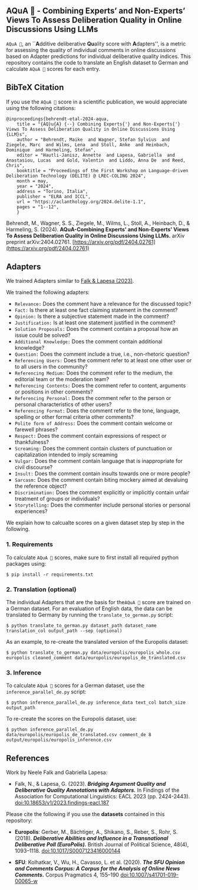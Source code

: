 ## AQuA 🌊 - Combining Experts’ and Non-Experts’ Views To Assess Deliberation Quality in Online Discussions Using LLMs
`AQuA 🌊`, an ``**A**dditive deliberative **Qu**ality score with **A**dapters'', is a metric for assessing the quality of individual comments in online discussions based on 
Adapter predictions for individual deliberative quality indices.
This repository contains the code to translate an English dataset to German and calculate `AQuA 🌊` scores for each entry.

## BibTeX Citation
If you use the `AQuA 🌊` score in a scientific publication, we would appreciate using the following citations:

```
@inproceedings{behrendt-etal-2024-aqua,
    title = "{AQ}u{A} {--} Combining Experts{'} and Non-Experts{'} Views To Assess Deliberation Quality in Online Discussions Using {LLM}s",
    author = "Behrendt, Maike  and Wagner, Stefan Sylvius  and Ziegele, Marc  and Wilms, Lena  and Stoll, Anke  and Heinbach, Dominique  and Harmeling, Stefan",
    editor = "Hautli-Janisz, Annette  and Lapesa, Gabriella  and Anastasiou, Lucas  and Gold, Valentin  and Liddo, Anna De  and Reed, Chris",
    booktitle = "Proceedings of the First Workshop on Language-driven Deliberation Technology (DELITE) @ LREC-COLING 2024",
    month = may,
    year = "2024",
    address = "Torino, Italia",
    publisher = "ELRA and ICCL",
    url = "https://aclanthology.org/2024.delite-1.1",
    pages = "1--12",
    }
```
Behrendt, M., Wagner, S. S., Ziegele, M., Wilms, L., Stoll, A., Heinbach, D., & Harmeling, S. (2024). **AQuA-Combining Experts' and Non-Experts' Views To Assess Deliberation Quality in Online Discussions Using LLMs.** arXiv preprint arXiv:2404.02761. [https://arxiv.org/pdf/2404.02761](https://arxiv.org/pdf/2404.02761)

## Adapters
We trained Adapters similar to [Falk & Lapesa (2023)](https://github.com/Blubberli/ArgQualityAdapters).

We trained the following adapters:
* `Relevance:` Does the comment have a relevance for the discussed topic?
* `Fact:` Is there at least one fact claiming statement in the comment?
* `Opinion:` Is there a subjective statement made in the comment?
* `Justification:` Is at least one statement justified in the comment?
* `Solution Proposals:` Does the comment contain a proposal how an issue could be solved?
* `Additional Knowledge:` Does the comment contain additional knowledge?
* `Question:` Does the comment include a true, i.e., non-rhetoric question?
* `Referencing Users:` Does the comment refer to at least one other user or to all users in the community?
* `Referencing Medium:` Does the comment refer to the medium, the editorial team or the moderation team?
* `Referencing Contents:` Does the comment refer to content, arguments or positions in other comments?
* `Referencing Personal:` Does the comment refer to the person or personal characteristics of other users?
* `Referencing Format:` Does the comment refer to the tone, language, spelling or other formal criteria other comments?
* `Polite form of Address:` Does the comment contain welcome or farewell phrases?
* `Respect:` Does the comment contain expressions of respect or thankfulness?
* `Screaming:` Does the comment contain clusters of punctuation or capitalization intended to imply screaming
* `Vulgar:` Does the comment contain language that is inappropriate for civil discourse?
* `Insult:` Does the comment contain insults towards one or more people?
* `Sarcasm:` Does the comment contain biting mockery aimed at devaluing the reference object?
* `Discrimination:` Does the comment explicitly or implicitly contain unfair treatment of groups or individuals?
* `Storytelling:` Does the commenter include personal stories or personal experiences?

We explain how to calcualte scores on a given dataset step by step in the following.

### 1. Requirements
To calculate `AQuA 🌊` scores, make sure to first install all required python packages using:
```
$ pip install -r requirements.txt
```

### 2. Translation (optional)
The individual Adapters that are the basis for the`AQuA 🌊` score are trained on a German dataset. For an evaluation of English data, the data can be translated to Germany by running the `translate_to_german.py` script:
```
$ python translate_to_german.py dataset_path dataset_name translation_col output_path --sep (optional)
```
As an example, to re-create the translated version of the Europolis dataset:
```
$ python translate_to_german.py data/europolis/europolis_whole.csv europolis cleaned_comment data/europolis/europolis_de_translated.csv
```

### 3. Inference
To calculate `AQuA 🌊` scores for a German dataset, use the `inference_parallel_de.py` script:
```
$ python inference_parallel_de.py inference_data text_col batch_size output_path
```
To re-create the scores on the Europolis dataset, use:
```
$ python inference_parallel_de.py data/europolis/europolis_de_translated.csv comment_de 8 output/europolis/europolis_inference.csv
```

## References 
Work by Neele Falk and Gabriella Lapesa:

* Falk, N., & Lapesa, G. (2023). ***Bridging Argument Quality and Deliberative Quality Annotations with Adapters.*** In Findings of the Association for Computational Linguistics: EACL 2023 (pp. 2424-2443). [doi:10.18653/v1/2023.findings-eacl.187](https://aclanthology.org/2023.findings-eacl.187)

Please cite the following if you use the **datasets** contained in this repository: 
* **Europolis**: Gerber, M., Bächtiger, A., Shikano, S., Reber, S.,   Rohr, S. (2018). ***Deliberative Abilities and Influence in a Transnational Deliberative Poll (EuroPolis).*** British Journal of Political Science, 48(4), 1093–1118. [doi:10.1017/S0007123416000144](https://doi.org/10.1017/S0007123416000144)

* **SFU**: Kolhatkar, V., Wu, H., Cavasso, L. et al. (2020). ***The SFU Opinion and Comments Corpus: A Corpus for the Analysis of Online News Comments.*** Corpus Pragmatics 4, 155–190 [doi:10.1007/s41701-019-00065-w](https://doi.org/10.1007/s41701-019-00065-w)


